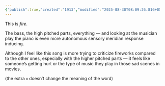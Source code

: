 ```yaml
---
{"publish":true,"created":"1913","modified":"2025-08-30T08:09:26.816+05:30","cssclasses":""}
---
```



This is *fire*.

The bass, the high pitched parts, everything — and looking at the musician play the piano is even more autonomous sensory meridian response inducing.

Although I feel like this song is more trying to criticize fireworks compared to the other ones, especially with the higher pitched parts — it feels like someone’s getting hurt or the type of music they play in those sad scenes in movies.

(the extra `x` doesn’t change the meaning of the word)
